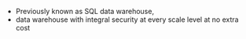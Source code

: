 - Previously known as SQL data warehouse,
- data warehouse with integral security at every scale level at no extra cost